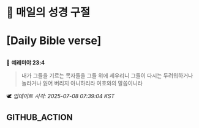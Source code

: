 # 🙏 매일의 성경 구절
# [Daily Bible verse]
##
<!-- START_BIBLE_VERSE -->
📖 **예레미야 23:4**
> 내가 그들을 기르는 목자들을 그들 위에 세우리니 그들이 다시는 두려워하거나 놀라거나 잃어 버리지 아니하리라 여호와의 말씀이니라

🕊️ _업데이트 시각: 2025-07-08 07:39:04 KST_
  <!-- END_BIBLE_VERSE -->
## GITHUB_ACTION
